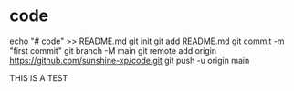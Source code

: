 # code
echo "# code" >> README.md
git init
git add README.md
git commit -m "first commit"
git branch -M main
git remote add origin https://github.com/sunshine-xp/code.git
git push -u origin main

THIS IS A TEST
